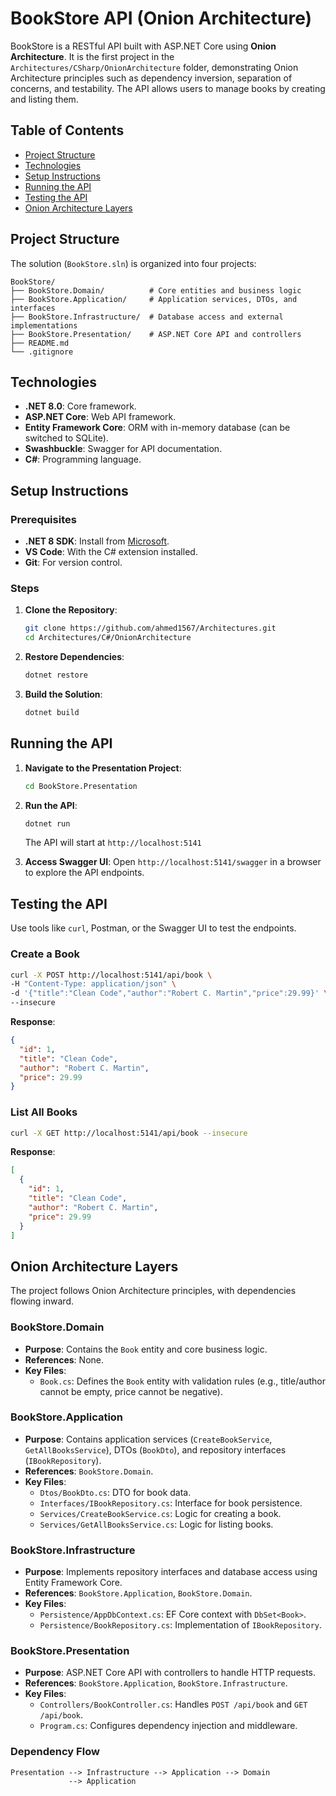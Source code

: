 # BookStore API (Onion Architecture)

BookStore is a RESTful API built with ASP.NET Core using **Onion Architecture**. It is the first project in the `Architectures/CSharp/OnionArchitecture` folder, demonstrating Onion Architecture principles such as dependency inversion, separation of concerns, and testability. The API allows users to manage books by creating and listing them.

## Table of Contents

- [Project Structure](#project-structure)
- [Technologies](#technologies)
- [Setup Instructions](#setup-instructions)
- [Running the API](#running-the-api)
- [Testing the API](#testing-the-api)
- [Onion Architecture Layers](#onion-architecture-layers)

## Project Structure

The solution (`BookStore.sln`) is organized into four projects:

```
BookStore/
├── BookStore.Domain/          # Core entities and business logic
├── BookStore.Application/     # Application services, DTOs, and interfaces
├── BookStore.Infrastructure/  # Database access and external implementations
├── BookStore.Presentation/    # ASP.NET Core API and controllers
├── README.md
└── .gitignore
```

## Technologies

- **.NET 8.0**: Core framework.
- **ASP.NET Core**: Web API framework.
- **Entity Framework Core**: ORM with in-memory database (can be switched to SQLite).
- **Swashbuckle**: Swagger for API documentation.
- **C#**: Programming language.

## Setup Instructions

### Prerequisites

- **.NET 8 SDK**: Install from [Microsoft](https://dotnet.microsoft.com/download/dotnet/8.0).
- **VS Code**: With the C# extension installed.
- **Git**: For version control.

### Steps

1. **Clone the Repository**:

   ```bash
   git clone https://github.com/ahmed1567/Architectures.git
   cd Architectures/C#/OnionArchitecture
   ```

2. **Restore Dependencies**:

   ```bash
   dotnet restore
   ```

3. **Build the Solution**:
   ```bash
   dotnet build
   ```

## Running the API

1. **Navigate to the Presentation Project**:

   ```bash
   cd BookStore.Presentation
   ```

2. **Run the API**:

   ```bash
   dotnet run
   ```

   The API will start at `http://localhost:5141`

3. **Access Swagger UI**:
   Open `http://localhost:5141/swagger` in a browser to explore the API endpoints.

## Testing the API

Use tools like `curl`, Postman, or the Swagger UI to test the endpoints.

### Create a Book

```bash
curl -X POST http://localhost:5141/api/book \
-H "Content-Type: application/json" \
-d '{"title":"Clean Code","author":"Robert C. Martin","price":29.99}' \
--insecure
```

**Response**:

```json
{
  "id": 1,
  "title": "Clean Code",
  "author": "Robert C. Martin",
  "price": 29.99
}
```

### List All Books

```bash
curl -X GET http://localhost:5141/api/book --insecure
```

**Response**:

```json
[
  {
    "id": 1,
    "title": "Clean Code",
    "author": "Robert C. Martin",
    "price": 29.99
  }
]
```

## Onion Architecture Layers

The project follows Onion Architecture principles, with dependencies flowing inward.

### BookStore.Domain

- **Purpose**: Contains the `Book` entity and core business logic.
- **References**: None.
- **Key Files**:
  - `Book.cs`: Defines the `Book` entity with validation rules (e.g., title/author cannot be empty, price cannot be negative).

### BookStore.Application

- **Purpose**: Contains application services (`CreateBookService`, `GetAllBooksService`), DTOs (`BookDto`), and repository interfaces (`IBookRepository`).
- **References**: `BookStore.Domain`.
- **Key Files**:
  - `Dtos/BookDto.cs`: DTO for book data.
  - `Interfaces/IBookRepository.cs`: Interface for book persistence.
  - `Services/CreateBookService.cs`: Logic for creating a book.
  - `Services/GetAllBooksService.cs`: Logic for listing books.

### BookStore.Infrastructure

- **Purpose**: Implements repository interfaces and database access using Entity Framework Core.
- **References**: `BookStore.Application`, `BookStore.Domain`.
- **Key Files**:
  - `Persistence/AppDbContext.cs`: EF Core context with `DbSet<Book>`.
  - `Persistence/BookRepository.cs`: Implementation of `IBookRepository`.

### BookStore.Presentation

- **Purpose**: ASP.NET Core API with controllers to handle HTTP requests.
- **References**: `BookStore.Application`, `BookStore.Infrastructure`.
- **Key Files**:
  - `Controllers/BookController.cs`: Handles `POST /api/book` and `GET /api/book`.
  - `Program.cs`: Configures dependency injection and middleware.

### Dependency Flow

```
Presentation --> Infrastructure --> Application --> Domain
             --> Application
```

